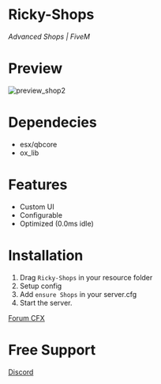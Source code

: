 # **Ricky-Shops**
*Advanced Shops | FiveM*

# Preview
![preview_shop2](https://github.com/R1CKY6/Ricky-Shops/assets/100082886/0dc6834b-b606-4fa9-a921-cb7892265d3d)


# Dependecies
- esx/qbcore
- ox_lib

# Features
- Custom UI
- Configurable
- Optimized (0.0ms idle)

# Installation
1. Drag `Ricky-Shops` in your resource folder
2. Setup config
3. Add `ensure Shops` in your server.cfg
4. Start the server.

[Forum CFX](https://forum.cfx.re/t/release-free-esx-qbcore-advanced-job-center/5163694)

# Free Support
[Discord](https://discord.gg/tHAbhd94vS)
